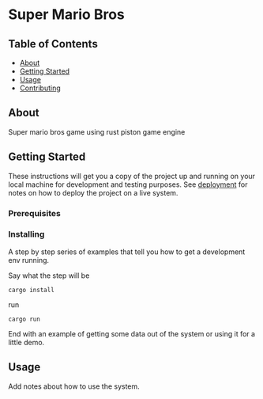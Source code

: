 # Super Mario Bros

## Table of Contents

- [About](#about)
- [Getting Started](#getting_started)
- [Usage](#usage)
- [Contributing](../CONTRIBUTING.md)

## About <a name = "about"></a>

Super mario bros game using rust piston game engine

## Getting Started <a name = "getting_started"></a>

These instructions will get you a copy of the project up and running on your local machine for development and testing purposes. See [deployment](#deployment) for notes on how to deploy the project on a live system.

### Prerequisites


### Installing

A step by step series of examples that tell you how to get a development env running.

Say what the step will be

```
cargo install
```

run

```
cargo run
```

End with an example of getting some data out of the system or using it for a little demo.

## Usage <a name = "usage"></a>

Add notes about how to use the system.
